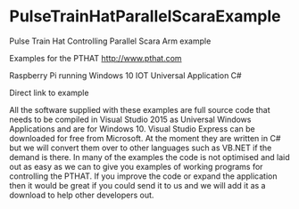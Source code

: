 # PulseTrainHatParallelScaraExample
Pulse Train Hat Controlling Parallel Scara Arm example

Examples for the PTHAT http://www.pthat.com

Raspberry Pi running Windows 10 IOT Universal Application C#

Direct link to example

All the software supplied with these examples are full source code that needs to be compiled in Visual Studio 2015 as Universal Windows Applications and are for Windows 10. Visual Studio Express can be downloaded for free from Microsoft. At the moment they are written in C# but we will convert them over to other languages such as VB.NET if the demand is there. In many of the examples the code is not optimised and laid out as easy as we can to give you examples of working programs for controlling the PTHAT. If you improve the code or expand the application then it would be great if you could send it to us and we will add it as a download to help other developers out.
